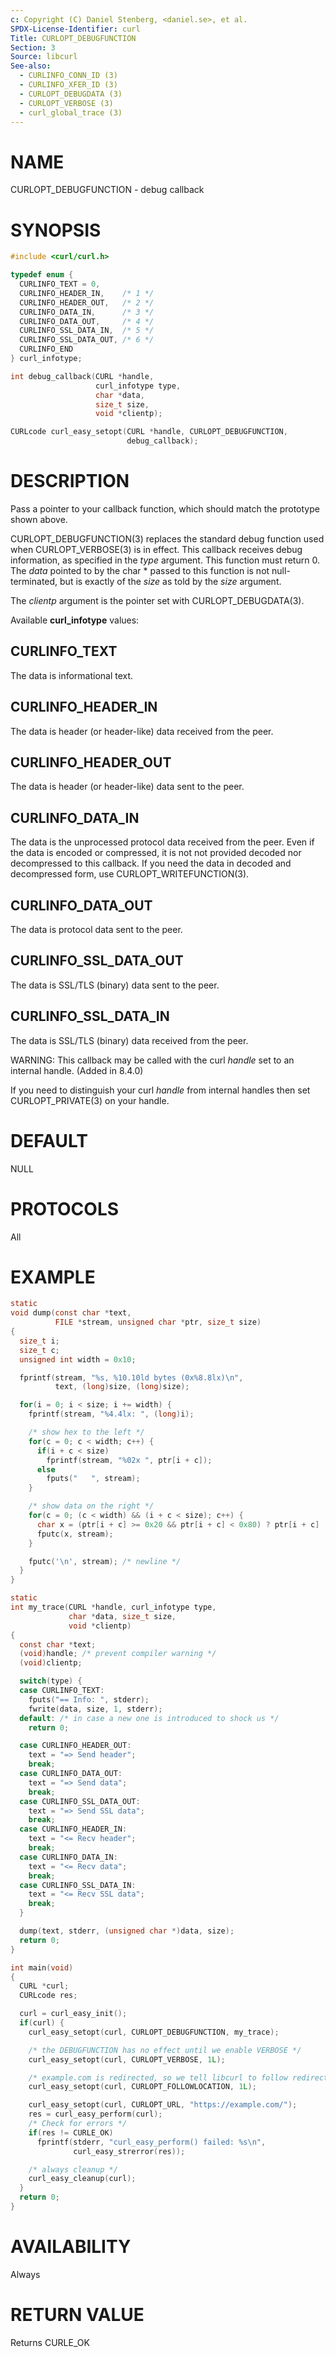 ```yaml
---
c: Copyright (C) Daniel Stenberg, <daniel.se>, et al.
SPDX-License-Identifier: curl
Title: CURLOPT_DEBUGFUNCTION
Section: 3
Source: libcurl
See-also:
  - CURLINFO_CONN_ID (3)
  - CURLINFO_XFER_ID (3)
  - CURLOPT_DEBUGDATA (3)
  - CURLOPT_VERBOSE (3)
  - curl_global_trace (3)
---
```


# NAME

CURLOPT_DEBUGFUNCTION - debug callback

# SYNOPSIS

~~~c
#include <curl/curl.h>

typedef enum {
  CURLINFO_TEXT = 0,
  CURLINFO_HEADER_IN,    /* 1 */
  CURLINFO_HEADER_OUT,   /* 2 */
  CURLINFO_DATA_IN,      /* 3 */
  CURLINFO_DATA_OUT,     /* 4 */
  CURLINFO_SSL_DATA_IN,  /* 5 */
  CURLINFO_SSL_DATA_OUT, /* 6 */
  CURLINFO_END
} curl_infotype;

int debug_callback(CURL *handle,
                   curl_infotype type,
                   char *data,
                   size_t size,
                   void *clientp);

CURLcode curl_easy_setopt(CURL *handle, CURLOPT_DEBUGFUNCTION,
                          debug_callback);
~~~

# DESCRIPTION

Pass a pointer to your callback function, which should match the prototype
shown above.

CURLOPT_DEBUGFUNCTION(3) replaces the standard debug function used when
CURLOPT_VERBOSE(3) is in effect. This callback receives debug
information, as specified in the *type* argument. This function must
return 0. The *data* pointed to by the char * passed to this function is
not null-terminated, but is exactly of the *size* as told by the
*size* argument.

The *clientp* argument is the pointer set with CURLOPT_DEBUGDATA(3).

Available **curl_infotype** values:

## CURLINFO_TEXT

The data is informational text.

## CURLINFO_HEADER_IN

The data is header (or header-like) data received from the peer.

## CURLINFO_HEADER_OUT

The data is header (or header-like) data sent to the peer.

## CURLINFO_DATA_IN

The data is the unprocessed protocol data received from the peer. Even if the
data is encoded or compressed, it is not not provided decoded nor decompressed
to this callback. If you need the data in decoded and decompressed form, use
CURLOPT_WRITEFUNCTION(3).

## CURLINFO_DATA_OUT

The data is protocol data sent to the peer.

## CURLINFO_SSL_DATA_OUT

The data is SSL/TLS (binary) data sent to the peer.

## CURLINFO_SSL_DATA_IN

The data is SSL/TLS (binary) data received from the peer.

WARNING: This callback may be called with the curl *handle* set to an
internal handle. (Added in 8.4.0)

If you need to distinguish your curl *handle* from internal handles then
set CURLOPT_PRIVATE(3) on your handle.

# DEFAULT

NULL

# PROTOCOLS

All

# EXAMPLE

~~~c
static
void dump(const char *text,
          FILE *stream, unsigned char *ptr, size_t size)
{
  size_t i;
  size_t c;
  unsigned int width = 0x10;

  fprintf(stream, "%s, %10.10ld bytes (0x%8.8lx)\n",
          text, (long)size, (long)size);

  for(i = 0; i < size; i += width) {
    fprintf(stream, "%4.4lx: ", (long)i);

    /* show hex to the left */
    for(c = 0; c < width; c++) {
      if(i + c < size)
        fprintf(stream, "%02x ", ptr[i + c]);
      else
        fputs("   ", stream);
    }

    /* show data on the right */
    for(c = 0; (c < width) && (i + c < size); c++) {
      char x = (ptr[i + c] >= 0x20 && ptr[i + c] < 0x80) ? ptr[i + c] : '.';
      fputc(x, stream);
    }

    fputc('\n', stream); /* newline */
  }
}

static
int my_trace(CURL *handle, curl_infotype type,
             char *data, size_t size,
             void *clientp)
{
  const char *text;
  (void)handle; /* prevent compiler warning */
  (void)clientp;

  switch(type) {
  case CURLINFO_TEXT:
    fputs("== Info: ", stderr);
    fwrite(data, size, 1, stderr);
  default: /* in case a new one is introduced to shock us */
    return 0;

  case CURLINFO_HEADER_OUT:
    text = "=> Send header";
    break;
  case CURLINFO_DATA_OUT:
    text = "=> Send data";
    break;
  case CURLINFO_SSL_DATA_OUT:
    text = "=> Send SSL data";
    break;
  case CURLINFO_HEADER_IN:
    text = "<= Recv header";
    break;
  case CURLINFO_DATA_IN:
    text = "<= Recv data";
    break;
  case CURLINFO_SSL_DATA_IN:
    text = "<= Recv SSL data";
    break;
  }

  dump(text, stderr, (unsigned char *)data, size);
  return 0;
}

int main(void)
{
  CURL *curl;
  CURLcode res;

  curl = curl_easy_init();
  if(curl) {
    curl_easy_setopt(curl, CURLOPT_DEBUGFUNCTION, my_trace);

    /* the DEBUGFUNCTION has no effect until we enable VERBOSE */
    curl_easy_setopt(curl, CURLOPT_VERBOSE, 1L);

    /* example.com is redirected, so we tell libcurl to follow redirection */
    curl_easy_setopt(curl, CURLOPT_FOLLOWLOCATION, 1L);

    curl_easy_setopt(curl, CURLOPT_URL, "https://example.com/");
    res = curl_easy_perform(curl);
    /* Check for errors */
    if(res != CURLE_OK)
      fprintf(stderr, "curl_easy_perform() failed: %s\n",
              curl_easy_strerror(res));

    /* always cleanup */
    curl_easy_cleanup(curl);
  }
  return 0;
}
~~~

# AVAILABILITY

Always

# RETURN VALUE

Returns CURLE_OK
